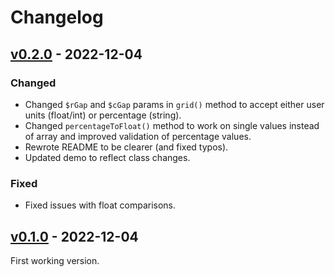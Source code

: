 # Changelog

## [v0.2.0] - 2022-12-04

### Changed

- Changed `$rGap` and `$cGap` params in `grid()` method to accept either user units (float/int) or percentage (string).
- Changed `percentageToFloat()` method to work on single values instead of array and improved validation of percentage values.
- Rewrote README to be clearer (and fixed typos).
- Updated demo to reflect class changes.

### Fixed

- Fixed issues with float comparisons.

## [v0.1.0] - 2022-12-04

First working version.

[v0.2.0]: https://github.com/lmd-code/fpdf-grid-areas/releases/tag/v0.2.0
[v0.1.0]: https://github.com/lmd-code/fpdf-grid-areas/releases/tag/v0.1.0

